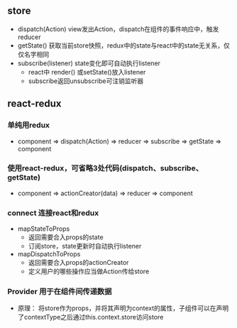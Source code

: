 ## store
- dispatch(Action) view发出Action，dispatch在组件的事件响应中，触发reducer
- getState() 获取当前store快照，redux中的state与react中的state无关系，仅仅名字相同
- subscribe(listener) state变化即可自动执行listener
  - react中 render() 或setState()放入listener
  - subscribe返回unsubscribe可注销监听器
  
## react-redux
### 单纯用redux
- component => dispatch(Action) => reducer => subscribe => getState => component
### 使用react-redux，可省略3处代码(dispatch、subscribe、getState)
- component => actionCreator(data) => reducer => component
### connect 连接react和redux
- mapStateToProps
  - 返回需要合入props的state
  - 订阅store，state更新时自动执行listener
- mapDispatchToProps
  - 返回需要合入props的actionCreator
  - 定义用户的哪些操作应当做Action传给store
### Provider 用于在组件间传递数据
- 原理： 将store作为props，并将其声明为context的属性，子组件可以在声明了contextType之后通过this.context.store访问store
